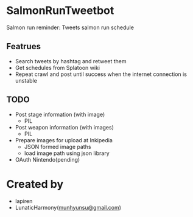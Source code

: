 # SalmonRunTweetbot
Salmon run reminder: Tweets salmon run schedule

## Featrues
- Search tweets by hashtag and retweet them
- Get schedules from Splatoon wiki
- Repeat crawl and post until success when the internet connection is unstable

## TODO
- Post stage information (with image)
  - PIL
- Post weapon information (with images)
  - PIL
- Prepare images for upload at Inkipedia
  - JSON formed image paths
  - load image path using json library
- OAuth Nintendo(pending)

# Created by
- lapiren
- LunaticHarmony(munhyunsu@gmail.com)
